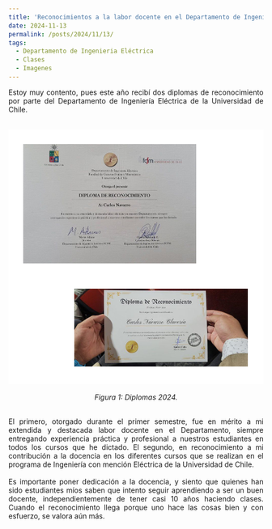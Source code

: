 ```yaml
---
title: 'Reconocimientos a la labor docente en el Departamento de Ingeniería Eléctrica'
date: 2024-11-13
permalink: /posts/2024/11/13/
tags:
  - Departamento de Ingenieria Eléctrica
  - Clases
  - Imagenes
---
```

<div style="text-align: justify;">Estoy muy contento, pues este año recibí dos diplomas de reconocimiento por parte del Departamento de Ingeniería Eléctrica de la Universidad de Chile.</div>  
<br>


<p align="center">
  <p align="center">
  <img src="/files/diplomas_2024.png" alt="Diplomas 2024">
</p>
<p align="center">
  <em>Figura 1: Diplomas 2024.</em>
</p>
<br>
<div style="text-align: justify;">El primero, otorgado durante el primer semestre, fue en mérito a mi extendida y destacada labor docente en el Departamento, siempre entregando experiencia práctica y profesional a nuestros estudiantes en todos los cursos que he dictado.  El segundo, en reconocimiento a mi contribución a la docencia en los diferentes cursos que se realizan en el programa de Ingeniería con mención Eléctrica de la Universidad de Chile.</div> 
<br>
<div style="text-align: justify;">Es importante poner dedicación a la docencia, y siento que quienes han sido estudiantes míos saben que intento seguir aprendiendo a ser un buen docente, independientemente de tener casi 10 años haciendo clases.  Cuando el reconocimiento llega porque uno hace las cosas bien y con esfuerzo, se valora aún más.</div>
